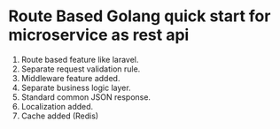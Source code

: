 # Route Based Golang quick start for microservice as rest api

1. Route based feature like laravel.
2. Separate request validation rule.
3. Middleware feature added.
4. Separate business logic layer.
5. Standard common JSON response.
6. Localization added.
7. Cache added (Redis)
